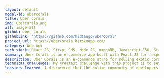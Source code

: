```yaml
---
layout: default
modal-id: ubercorals
title: Uber Corals
img: ubercorals.png
alt: image-alt
github: Uber Corals
githubLink: 'https://github.com/kidtango/ubercoral'
project_url: https://ubercorals.herokuapp.com/
category: Web App
tech_stack: React.JS, Strapi CMS, Node.JS, mongoDB, Javascript ES6, Stripe, Gestalt CSS UI, HTML5, CSS3,
summary: Uber Corals is an e-commerce app built with React.JS for responsive user interface and  Node.JS API/Strapi CMS for super fast & scalable backend.
description: Uber Corals is an e-commerce store for selling exotic corals and fish. My objective with this project is to learn and discover possible tools for developing small e-commerce web apps. My goal is to create an affordable e-commmerce solution for small business owners that are interested in reaching more clients through the online market. <br><br>The backend is powered by a content management system(CMS) called Strapi. <strong><a href="https://strapi.io/">Strapi.io</a></strong> is a modern headless CMS based on Node.JS. The CMS allows the site owner to create, update, and delete contents without relying on a technical expert that maybe cost prohabitive to retain on payroll. It also provides a nice GUI for content management.
technical_challenges: My greatest challenge with this project is to setup the development enviroment for Strapi API, and have it plays nicely with the remote MongoDB hosted on mLab. That took a day of Googling and browsing through Stack Overflow to find the solutions.
lessions_learned: I discovered that the online community of developers around the world are my best resources. I ran into many technical challenges along the path, and couldn't possibly continue on with the project without answers from resources such as Stack Overflow and offical documenations.
---
```

